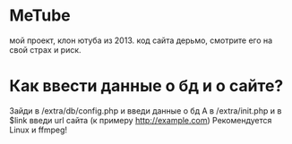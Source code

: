 # MeTube
мой проект, клон ютуба из 2013.
код сайта дерьмо, смотрите его на свой страх и риск.
# Как ввести данные о бд и о сайте?
Зайди в /extra/db/config.php и введи данные о бд
А в /extra/init.php и в $link введи url сайта (к примеру http://example.com)
Рекомендуется Linux и ffmpeg!
